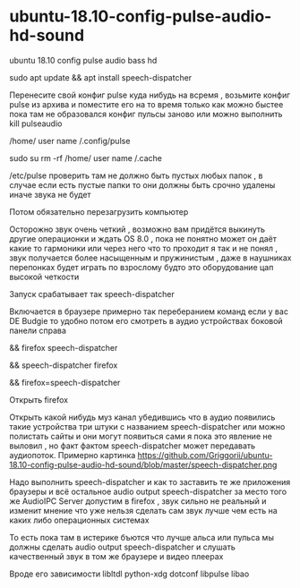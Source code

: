 # ubuntu-18.10-config-pulse-audio-hd-sound
ubuntu 18.10 config pulse audio bass hd

sudo apt update && apt install speech-dispatcher 

Перенесите свой конфиг pulse куда нибудь на всремя , возьмите конфиг pulse из архива и поместите его на то время только как можно быстее пока там не образовался конфиг пульсы заново или можно выполнить kill pulseaudio

/home/    user name   /.config/pulse

sudo su rm -rf /home/    user name   /.cache

/etc/pulse проверить там не должно быть пустых любых папок , в случае если есть пустые папки то они должны быть срочно удалены иначе звука не будет

Потом обязательно перезагрузить компьютер

Осторожно звук очень четкий , возможно вам придётся выкинуть другие операционки и ждать OS 8.0 , пока не понятно может он даёт какие то гармоники или через него что то проходит я так и не понял , звук получается более насыщенным и пружинистым , даже в наушниках перепонках будет играть по взрослому будто это оборудование цап высокой четкости

Запуск срабатывает так speech-dispatcher

Включается в браузере примерно так переберанием команд если у вас DE Budgie то удобно потом его смотреть в аудио устройствах боковой панели справа

&& firefox speech-dispatcher

&& speech-dispatcher firefox

&& firefox=speech-dispatcher

Открыть firefox

Открыть какой нибудь муз канал убедившись что в аудио появились такие устройства три штуки с названием speech-dispatcher или можно полистать сайты и они могут появиться сами я пока это явление не выловил , но факт фактом speech-dispatcher может передавать аудиопоток. Примерно картинка https://github.com/Griggorii/ubuntu-18.10-config-pulse-audio-hd-sound/blob/master/speech-dispatcher.png


Надо выполнить speech-dispatcher и как то заставить те же приложения браузеры и всё остальное audio output speech-dispatcher за место того же AudioIPC Server допустим в firefox , звук сильно не реальный и изменит мнение что уже нельзя сделать сам звук лучше чем есть на каких либо операционных системах

То есть пока там в истерике бъются что лучше альса или пульса мы должны сделать audio output speech-dispatcher и слушать качественный звук в том же браузере и видео плеерах

Вроде его зависимости libltdl  python-xdg  dotconf  libpulse  libao
